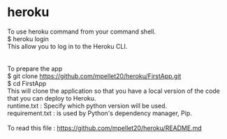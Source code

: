 # heroku
To use heroku command from your command shell.<br>
     $ heroku login<br>
This allow you to log in to the Heroku CLI.<br>
<br>
<br>
To prepare the app<br>
     $ git clone https://github.com/mpellet20/heroku/FirstApp.git<br>
     $ cd FirstApp<br>
This will clone the application so that you have a local version of the code that you can deploy to Heroku.<br>
runtime.txt : Specify which python version will be used.<br>
requirement.txt : is used by Python's dependency manager, Pip.<br>
<br>
To read this file : https://github.com/mpellet20/heroku/README.md

